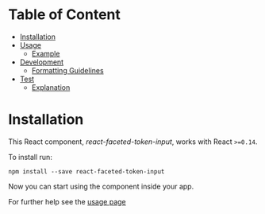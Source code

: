 # Table of Content

* [Installation](#install)
* [Usage](usage.md)
  * [Example](example.md)
* [Development](development.md)
  * [Formatting Guidelines](formatting.md)
* [Test](/docs/test/README.md)
  * [Explanation](/docs/test/explanation.md)

<a name="install"></a>
# Installation

This React component, *react-faceted-token-input*, works with React `>=0.14`.

To install run:

    npm install --save react-faceted-token-input

Now you can start using the component inside your app.

For further help see the [usage page](usage.md)
